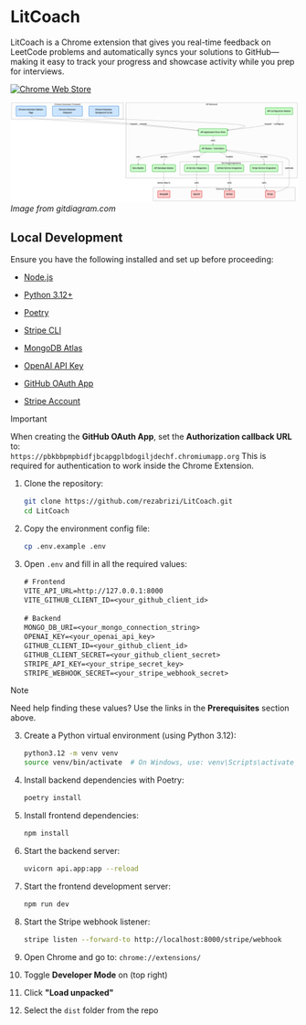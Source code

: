 

# LitCoach

LitCoach is a Chrome extension that gives you real-time feedback on LeetCode problems and automatically syncs your solutions to GitHub—making it easy to track your progress and showcase activity while you prep for interviews.

[![Chrome Web Store](https://img.shields.io/badge/Featured_on-Chrome_Web_Store-cce7e8?style=for-the-badge)](https://chromewebstore.google.com/detail/profstats-ut-dallas/doilmgfedjlpepeaolcfpdmkehecdaff)

![LitCoach Diagram](assets/diagram.png)  
_Image from gitdiagram.com_

## Local Development

Ensure you have the following installed and set up before proceeding:

- [Node.js](https://nodejs.org/)

- [Python 3.12+](https://www.python.org/downloads/)

- [Poetry](https://python-poetry.org/docs/#installation)

- [Stripe CLI](https://stripe.com/docs/stripe-cli)

- [MongoDB Atlas](https://www.mongodb.com/atlas/database)

- [OpenAI API Key](https://platform.openai.com/account/api-keys)

- [GitHub OAuth App](https://docs.github.com/en/apps/oauth-apps/building-oauth-apps/creating-an-oauth-app)

- [Stripe Account](https://dashboard.stripe.com/register)

> [!IMPORTANT]
> When creating the **GitHub OAuth App**, set the **Authorization callback URL** to:  
> `https://pbkbbpmpbidfjbcapgplbdogiljdechf.chromiumapp.org`
> This is required for authentication to work inside the Chrome Extension.

1. Clone the repository:

    ```bash
    git clone https://github.com/rezabrizi/LitCoach.git
    cd LitCoach
    ```

2. Copy the environment config file:

    ```bash
    cp .env.example .env
    ```

3. Open `.env` and fill in all the required values:

    ```env
    # Frontend
    VITE_API_URL=http://127.0.0.1:8000
    VITE_GITHUB_CLIENT_ID=<your_github_client_id>

    # Backend
    MONGO_DB_URI=<your_mongo_connection_string>
    OPENAI_KEY=<your_openai_api_key>
    GITHUB_CLIENT_ID=<your_github_client_id>
    GITHUB_CLIENT_SECRET=<your_github_client_secret>
    STRIPE_API_KEY=<your_stripe_secret_key>
    STRIPE_WEBHOOK_SECRET=<your_stripe_webhook_secret>
    ```

> [!NOTE]
> Need help finding these values? Use the links in the **Prerequisites** section above.

3. Create a Python virtual environment (using Python 3.12):

    ```bash
    python3.12 -m venv venv
    source venv/bin/activate  # On Windows, use: venv\Scripts\activate
    ```

4. Install backend dependencies with Poetry:

    ```bash
    poetry install
    ```

5. Install frontend dependencies:

    ```bash
    npm install
    ```

6. Start the backend server:

    ```bash
    uvicorn api.app:app --reload
    ```

7. Start the frontend development server:

    ```bash
    npm run dev
    ```

8. Start the Stripe webhook listener:

    ```bash
    stripe listen --forward-to http://localhost:8000/stripe/webhook
    ```

9. Open Chrome and go to: `chrome://extensions/`

10. Toggle **Developer Mode** on (top right)

11. Click **"Load unpacked"**

12. Select the `dist` folder from the repo
